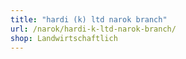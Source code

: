 ```yaml
---
title: "hardi (k) ltd narok branch"
url: /narok/hardi-k-ltd-narok-branch/
shop: Landwirtschaftlich
---
```

